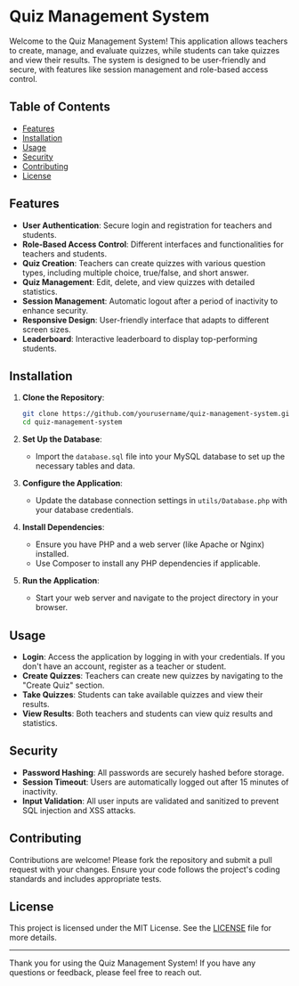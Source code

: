 # Quiz Management System

Welcome to the Quiz Management System! This application allows teachers to create, manage, and evaluate quizzes, while students can take quizzes and view their results. The system is designed to be user-friendly and secure, with features like session management and role-based access control.

## Table of Contents

- [Features](#features)
- [Installation](#installation)
- [Usage](#usage)
- [Security](#security)
- [Contributing](#contributing)
- [License](#license)

## Features

- **User Authentication**: Secure login and registration for teachers and students.
- **Role-Based Access Control**: Different interfaces and functionalities for teachers and students.
- **Quiz Creation**: Teachers can create quizzes with various question types, including multiple choice, true/false, and short answer.
- **Quiz Management**: Edit, delete, and view quizzes with detailed statistics.
- **Session Management**: Automatic logout after a period of inactivity to enhance security.
- **Responsive Design**: User-friendly interface that adapts to different screen sizes.
- **Leaderboard**: Interactive leaderboard to display top-performing students.

## Installation

1. **Clone the Repository**:
   ```bash
   git clone https://github.com/yourusername/quiz-management-system.git
   cd quiz-management-system
   ```

2. **Set Up the Database**:
   - Import the `database.sql` file into your MySQL database to set up the necessary tables and data.

3. **Configure the Application**:
   - Update the database connection settings in `utils/Database.php` with your database credentials.

4. **Install Dependencies**:
   - Ensure you have PHP and a web server (like Apache or Nginx) installed.
   - Use Composer to install any PHP dependencies if applicable.

5. **Run the Application**:
   - Start your web server and navigate to the project directory in your browser.

## Usage

- **Login**: Access the application by logging in with your credentials. If you don't have an account, register as a teacher or student.
- **Create Quizzes**: Teachers can create new quizzes by navigating to the "Create Quiz" section.
- **Take Quizzes**: Students can take available quizzes and view their results.
- **View Results**: Both teachers and students can view quiz results and statistics.

## Security

- **Password Hashing**: All passwords are securely hashed before storage.
- **Session Timeout**: Users are automatically logged out after 15 minutes of inactivity.
- **Input Validation**: All user inputs are validated and sanitized to prevent SQL injection and XSS attacks.

## Contributing

Contributions are welcome! Please fork the repository and submit a pull request with your changes. Ensure your code follows the project's coding standards and includes appropriate tests.

## License

This project is licensed under the MIT License. See the [LICENSE](LICENSE) file for more details.

---

Thank you for using the Quiz Management System! If you have any questions or feedback, please feel free to reach out.
